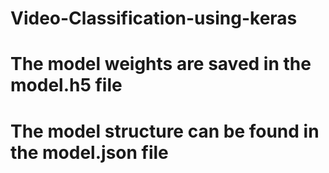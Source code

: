 # Video-Classification-using-keras
# The model weights are saved in the model.h5 file
# The model structure can be found in the model.json file
